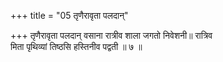 +++
title = "05 तृणैरावृता पलदान्"

+++
तृणैरावृता पलदान् वसाना रात्रीव शाला जगतो निवेशनी॥ रात्रिव  
मिता पृथिव्यां तिष्ठसि हस्तिनीव पद्वती ॥ ७ ॥